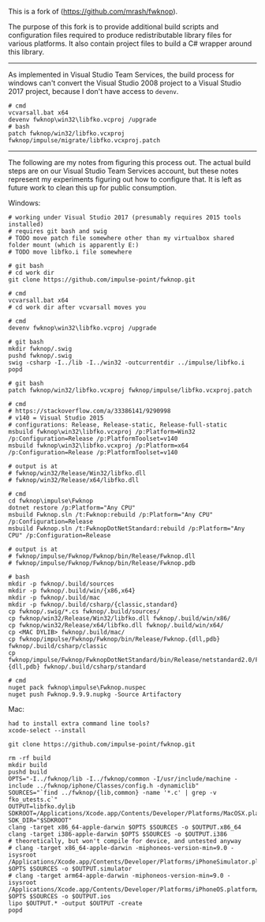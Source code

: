 This is a fork of (https://github.com/mrash/fwknop).

The purpose of this fork is to provide additional build scripts and configuration files required to produce redistributable library files for various platforms. It also contain project files to build a C# wrapper around this library.

----

As implemented in Visual Studio Team Services, the build process for windows can't convert the Visual Studio 2008 project to a Visual Studio 2017 project, because I don't have access to `devenv`.

```
# cmd
vcvarsall.bat x64
devenv fwknop\win32\libfko.vcproj /upgrade
# bash
patch fwknop/win32/libfko.vcxproj fwknop/impulse/migrate/libfko.vcxproj.patch
```

----

The following are my notes from figuring this process out. The actual build steps are on our Visual Studio Team Services account, but these notes represent my experiments figuring out how to configure that. It is left as future work to clean this up for public consumption.

Windows:

```
# working under Visual Studio 2017 (presumably requires 2015 tools installed)
# requires git bash and swig
# TODO move patch file somewhere other than my virtualbox shared folder mount (which is apparently E:)
# TODO move libfko.i file somewhere

# git bash
# cd work dir
git clone https://github.com/impulse-point/fwknop.git

# cmd
vcvarsall.bat x64
# cd work dir after vcvarsall moves you

# cmd
devenv fwknop\win32\libfko.vcproj /upgrade

# git bash
mkdir fwknop/.swig
pushd fwknop/.swig
swig -csharp -I../lib -I../win32 -outcurrentdir ../impulse/libfko.i
popd

# git bash
patch fwknop/win32/libfko.vcxproj fwknop/impulse/libfko.vcxproj.patch

# cmd
# https://stackoverflow.com/a/33386141/9290998
# v140 = Visual Studio 2015
# configurations: Release, Release-static, Release-full-static
msbuild fwknop\win32\libfko.vcxproj /p:Platform=Win32 /p:Configuration=Release /p:PlatformToolset=v140
msbuild fwknop\win32\libfko.vcxproj /p:Platform=x64 /p:Configuration=Release /p:PlatformToolset=v140

# output is at
# fwknop/win32/Release/Win32/libfko.dll
# fwknop/win32/Release/x64/libfko.dll

# cmd
cd fwknop\impulse\Fwknop
dotnet restore /p:Platform="Any CPU"
msbuild Fwknop.sln /t:Fwknop:rebuild /p:Platform="Any CPU" /p:Configuration=Release
msbuild Fwknop.sln /t:FwknopDotNetStandard:rebuild /p:Platform="Any CPU" /p:Configuration=Release

# output is at
# fwknop/impulse/Fwknop/Fwknop/bin/Release/Fwknop.dll
# fwknop/impulse/Fwknop/Fwknop/bin/Release/Fwknop.pdb

# bash
mkdir -p fwknop/.build/sources
mkdir -p fwknop/.build/win/{x86,x64}
mkdir -p fwknop/.build/mac
mkdir -p fwknop/.build/csharp/{classic,standard}
cp fwknop/.swig/*.cs fwknop/.build/sources/
cp fwknop/win32/Release/Win32/libfko.dll fwknop/.build/win/x86/
cp fwknop/win32/Release/x64/libfko.dll fwknop/.build/win/x64/
cp <MAC DYLIB> fwknop/.build/mac/
cp fwknop/impulse/Fwknop/Fwknop/bin/Release/Fwknop.{dll,pdb} fwknop/.build/csharp/classic
cp fwknop/impulse/Fwknop/FwknopDotNetStandard/bin/Release/netstandard2.0/Fwknop.{dll,pdb} fwknop/.build/csharp/standard

# cmd
nuget pack fwknop\impulse\Fwknop.nuspec
nuget push Fwknop.9.9.9.nupkg -Source Artifactory
```

Mac:

```
had to install extra command line tools?
xcode-select --install

git clone https://github.com/impulse-point/fwknop.git

rm -rf build
mkdir build
pushd build
OPTS="-I../fwknop/lib -I../fwknop/common -I/usr/include/machine -include ../fwknop/iphone/Classes/config.h -dynamiclib"
SOURCES="`find ../fwknop/{lib,common} -name '*.c' | grep -v fko_utests.c`"
OUTPUT=libfko.dylib
SDKROOT=/Applications/Xcode.app/Contents/Developer/Platforms/MacOSX.platform/Developer/SDKs/MacOSX10.11.sdk
SDK_DIR="$SDKROOT"
clang -target x86_64-apple-darwin $OPTS $SOURCES -o $OUTPUT.x86_64
clang -target i386-apple-darwin $OPTS $SOURCES -o $OUTPUT.i386
# theoretically, but won't compile for device, and untested anyway
# clang -target x86_64-apple-darwin -miphoneos-version-min=9.0 -isysroot /Applications/Xcode.app/Contents/Developer/Platforms/iPhoneSimulator.platform/Developer/SDKs/iPhoneSimulator.sdk $OPTS $SOURCES -o $OUTPUT.simulator
# clang -target arm64-apple-darwin -miphoneos-version-min=9.0 -isysroot /Applications/Xcode.app/Contents/Developer/Platforms/iPhoneOS.platform/Developer/SDKs/iPhoneOS.sdk $OPTS $SOURCES -o $OUTPUT.ios
lipo $OUTPUT.* -output $OUTPUT -create
popd
```